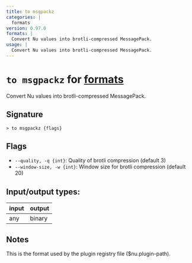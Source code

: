 ```yaml
---
title: to msgpackz
categories: |
  formats
version: 0.97.0
formats: |
  Convert Nu values into brotli-compressed MessagePack.
usage: |
  Convert Nu values into brotli-compressed MessagePack.
---
```

<!-- This file is automatically generated. Please edit the command in https://github.com/nushell/nushell instead. -->

# `to msgpackz` for [formats](/commands/categories/formats.md)

<div class='command-title'>Convert Nu values into brotli-compressed MessagePack.</div>

## Signature

```> to msgpackz {flags} ```

## Flags

 -  `--quality, -q {int}`: Quality of brotli compression (default 3)
 -  `--window-size, -w {int}`: Window size for brotli compression (default 20)


## Input/output types:

| input | output |
| ----- | ------ |
| any   | binary |

## Notes
This is the format used by the plugin registry file ($nu.plugin-path).